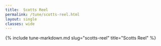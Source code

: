 ```yaml
---
title:  Scotts Reel
permalink: /tune/scotts-reel.html
layout: single
classes: wide
---
```

{% include tune-markdown.md slug="scotts-reel" title="Scotts Reel" %}
